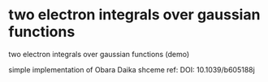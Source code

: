 # two electron integrals over gaussian functions
two electron integrals over gaussian functions (demo)

simple implementation of Obara Daika shceme 
ref: DOI: 10.1039/b605188j

